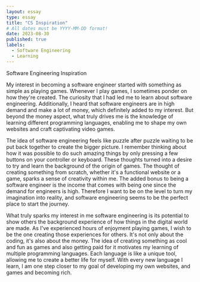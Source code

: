 ```yaml
---
layout: essay
type: essay
title: "CS Inspiration"
# All dates must be YYYY-MM-DD format!
date: 2023-08-30
published: true
labels:
  - Software Engineering
  - Learning
---
```


Software Engineering Inspiration

My interest in becoming a software engineer started with something as simple as playing games. Whenever I play games, I sometimes ponder on how they're created. The curiosity that I had led me to learn about software engineering. Additionally, I heard that software engineers are in high demand and make a lot of money, which definitely added to my interest. But beyond the money aspect, what truly drives me is the knowledge of learning different programming languages, enabling me to shape my own websites and craft captivating video games.

The idea of software engineering feels like puzzle after puzzle waiting to be put back together to create the bigger picture. I remember thinking about how it was possible to do such amazing things by only pressing a few buttons on your controller or keyboard. These thoughts turned into a desire to try and learn the background of the origin of games. The thought of creating something from scratch, whether it's a functional website or a game, sparks a sense of creativity within me. The added bonus to being a software engineer is the income that comes with being one since the demand for engineers is high. Therefore I want to be on the level to turn my imagination into reality, and software engineering seems to be the perfect place to start the journey.

What truly sparks my interest in me software engineering is its potential to show others the background experience of how things in the digital world are made. As I've experienced hours of enjoyment playing games, I wish to be the one creating those experiences for others. It's not only about the coding, it's also about the money. The idea of creating something as cool and fun as games and also getting paid for it motivates my learning of multiple programming languages. Each language is like a unique tool, allowing me to create a better life for myself. With every new language I learn, I am one step closer to my goal of developing my own websites, and games and becoming rich.
